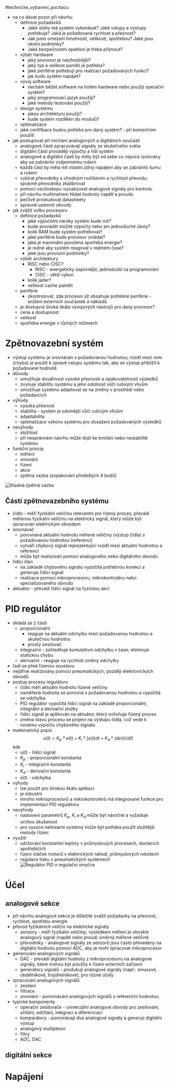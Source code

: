 #technicke_vybaveni_pocitacu 
* na co dávat pozor při návrhu
	* definice požadavků
		* Jaké úlohy má systém vykonávat? Jaké vstupy a výstupy potřebuje? Jaká je požadovaná rychlost a přesnost?
		* Jak jsme omezení hmotností, velikostí, spotřebou? Jaké jsou okolní podmínky?
		* Jaké bezpečnostní opatření je třeba přijmout?
	* výběr hardware
		* jaký procesor je nejvhodnější?
		* jaký typ a velikost paměti je potřeba?
		* jaké periférie potřebuji pro realizaci požadovaných funkcí?
		* jak budu systém napájet?
	* vývoj software
		* nechám běžet software na holém hardware nebo použiji operační systém?
		* jaký programovací jazyk použiji?
		* jaké metody testování použiji?
	* design systému
		* jakou architekturu použiji?
		* bude systém rozdělen do modulů?
	* optimalizace
	* jaké certifikace budou potřeba pro daný systém? - při komerčním použití
* jak postupovat při míchání analogových a digitálních součástí
	* analogové části zpracovávají signály ze skutečného světa
	* digitální části provádějí výpočty a řídí systém
	* analogové a digitální části by měly být od sebe co nejvíce izolovány aby se zabránilo vzájemnému rušení
	* každá část by měla mít vlastní zdroj napájení aby se zabránilo šumu a rušení
	* vybírat převodníky s vhodným rozlišením a rychlostí převodu; správně převodníky zkalibrovat
	* pomocí osciloskopu vizualizovat analogové signály pro kontrolu
	* při návrhu multimetrem hlídat hodnoty napětí a proudu
	* pečlivě prostudovat datasheety
	* správně uzemnit obvody
* jak zvážit volbu procesoru
	* definice požadavků
		* jaké výpočetní nároky systém bude mít?
		* bude provádět složité výpočty nebo jen jednoduché úkoly?
		* kolik RAM bude systém potřebovat?
		* jaké periférie bude procesor ovládat?
		* jaká je maximální povolená spotřeba energie?
		* je nutné aby systém reagoval v reálném čase?
		* jaké jsou provozní podmínky?
	* výběr architektury
		* RISC nebo CISC?
			* RISC - energeticky úspornější, jednodušší na programování
			* CISC - větší výkon
		* kolik jader?
		* velikost cache paměti
	* periférie
		* zkontrolovat, zda procesor již obsahuje potřebné periférie - snížení externích součástek a nákladů
	* je dostupná široká škála vývojových nástrojů pro daný procesor?
	* cena a dostupnost
	* velikost
	* spotřeba energie v různých režimech
# Zpětnovazební systém
* výstup systému je srovnáván s požadovanou hodnotou; rozdíl mezi nimi (chyba) je použit k úpravě vstupu systému tak, aby se výstup přiblížil k požadované hodnotě
* důvody
	* umožňuje dosáhnout vysoké přesnosti a opakovatelnosti výsledků
	* zvyšuje stabilitu systému a jeho odolnost vůči rušivým vlivům
	* umožňuje systému adaptovat se na změny v prostředí nebo požadavcích
* výhody
	* vysoká přesnost
	* stabilita - systém je odolnější vůči rušivým vlivům
	* adaptabilita
	* optimalizace výkonu systému pro dosažení požadovaných výsledků
* nevýhody
	* složitost
	* při nesprávném návrhu může dojít ke kmitání nebo nestabilitě systému
* funkční princip
	* měření
	* srovnání
	* řízení
	* akce
	* zpětná vazba (zopakování předešlých 4 bodů)

![Kladná zpětná vazba](https://upload.wikimedia.org/wikipedia/commons/3/36/Feedback_positive.png)

## Části zpětnovazebního systému
* čidlo - měří fyzikální veličinu relevantní pro řízený proces; převádí měřenou fyzikální veličinu na elektrický signál, který může být zpracován elektrickým obvodem
* srovnávač
	* porovnává aktuální hodnotu měřené veličiny (výstup čidla) s požadovanou hodnotou (referencí)
	* vytváří chybový signál reprezentující rozdíl mezi aktuální hodnotou a referencí
	* může být realizován pomocí analogového nebo digitálního obvodu
* řídící člen
	* na základě chybového signálu vypočítá potřebnou korekci a generuje řídící signál
	* realizace pomocí mikroprocesoru, mikrokontroléru nebo specializovaného obvodu
* aktuátor - převádí řídící signál na fyzickou akci
# PID regulátor
* skládá se z části
	* proporcionální
		* reaguje na aktuální odchylku mezi požadovanou hodnotou a skutečnou hodnotou
		* prostý zesilovač
	* integrační - zohledňuje kumulativní odchylku v čase; eliminuje statickou chybu
	* derivační - reaguje na rychlost změny odchylky
* řadí se před řízenou soustavu
* nejdříve realizovány pomocí pneumatických; později elektronických obvodů
* postup procesu regulátoru
	* čidlo měří aktuální hodnotu řízené veličiny
	* naměřená hodnota se porovná s požadovanou hodnotou a vypočítá se odchylka
	* PID regulátor vypočítá řídicí signál na základě proporcionální, integrální a derivační složky
	* řídicí signál je aplikován na aktuátor, který ovlivňuje řízený proces
	* změna stavu procesu se projeví na výstupu čidla, což vede k novému výpočtu chybového signálu
* matematický popis $$u(t) = K_p * e(t) + K_i * ∫e(t)dt + K_d * (de(t)/dt)$$ kde
	* $u(t)$ - řídicí signál
	* $K_p$ - proporcionální konstanta
	* $K_i$ - integrační konstanta
	* $K_d$ - derivační konstanta
	* $e(t)$ - odchylka
* výhody
	* lze použít pro širokou škálu aplikací
	* je robustní
	* mnoho mikroprocesorů a mikrokontrolérů má integrované funkce pro implementaci PID regulátoru
* nevýhody
	* nastavení parametrů $K_p$, $K_i$ a $K_d$ může být náročné a vyžaduje určitou zkušenost
	* pro vysoce nelineární systémy může být potřeba použít složitější metody řízení
* využití
	* udržování konstantní teploty v průmyslových procesech, domácích spotřebičích
	* řízení otáček motorů v elektrických nářadí, průmyslových robotech
	* regulace tlaku v pneumatických systémech
![Regulátor PID v regulační smyčce](https://upload.wikimedia.org/wikipedia/commons/4/40/Pid-feedback-nct-int-correct.png)
# Účel
## analogové sekce
* při návrhu analogové sekce je důležité zvážit požadavky na přesnost, rychlost, spotřebu energie
* převod fyzikálních veličin na elektrické signály
	* senzory - měří fyzikální veličiny; výsledkem měření je obvykle analogový signál (napětí nebo proud) úměrný měřené veličině
	* převodníky - analogové signály ze senzorů jsou často převedeny na digitální hodnotu pomocí ADC, aby je mohl zpracovat mikroprocesor
* generování analogových signálů
	* DAC - převádí digitální hodnoty z mikroprocesoru na analogové signály, které mohou být použity k řízení externích zařízení
	* generátory signálů - produkují analogové signály (např.: sinusové, obdélníkové, trojúhelníkové); pro různé účely
* zpracování analogových signálů
	* zesílení
	* filtrace
	* srovnání - porovnávání analogových signálů s referenční hodnotou
* typické komponenty
	* operační zesilovače - univerzální analogové obvody pro zesilování, sčítání, odčítání, integraci a diferenciaci
	* komparátory - porovnávají dva analogové signály a generují digitální výstup
	* analogový multiplexor
	* filtry
	* ADC, DAC
## digitální sekce
# Napájení
